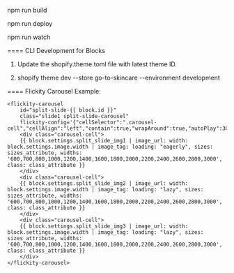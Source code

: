 npm run build

npm run deploy

npm run watch



==== CLI Development for Blocks

1. Update the shopify.theme.toml file with latest theme ID.

2. shopify theme dev --store go-to-skincare --environment development


==== Flickity Carousel Example: 


```
<flickity-carousel
    id="split-slide-{{ block.id }}"
    class="slide1 split-slide-carousel"
    flickity-config='{"cellSelector":".carousel-cell","cellAlign":"left","contain":true,"wrapAround":true,"autoPlay":3000,"pauseAutoPlayOnHover":true,"imagesLoaded":true,"prevNextButtons":false,"pageDots":true,"draggable":">1","selectedAttraction":0.02,"friction":0.28}'>
    <div class="carousel-cell">
    {{ block.settings.split_slide_img1 | image_url: width: block.settings.image.width | image_tag: loading: "eagerly", sizes: sizes_attribute, widths: '600,700,800,1000,1200,1400,1600,1800,2000,2200,2400,2600,2800,3000', class: class_attribute }}
    </div>
    <div class="carousel-cell">
    {{ block.settings.split_slide_img2 | image_url: width: block.settings.image.width | image_tag: loading: "lazy", sizes: sizes_attribute, widths: '600,700,800,1000,1200,1400,1600,1800,2000,2200,2400,2600,2800,3000', class: class_attribute }}
    </div>
    <div class="carousel-cell">
    {{ block.settings.split_slide_img3 | image_url: width: block.settings.image.width | image_tag: loading: "lazy", sizes: sizes_attribute, widths: '600,700,800,1000,1200,1400,1600,1800,2000,2200,2400,2600,2800,3000', class: class_attribute }}
    </div>
</flickity-carousel>
```
